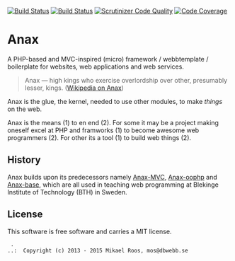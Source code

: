[![Build Status](https://travis-ci.org/mosbth/anax.svg?branch=master)](https://travis-ci.org/mosbth/anax)
[![Build Status](https://scrutinizer-ci.com/g/mosbth/anax/badges/build.png?b=master)](https://scrutinizer-ci.com/g/mosbth/anax/build-status/master)
[![Scrutinizer Code Quality](https://scrutinizer-ci.com/g/mosbth/anax/badges/quality-score.png?b=master)](https://scrutinizer-ci.com/g/mosbth/anax/?branch=master)
[![Code Coverage](https://scrutinizer-ci.com/g/mosbth/anax/badges/coverage.png?b=master)](https://scrutinizer-ci.com/g/mosbth/anax/?branch=master)



Anax
==================================================

A PHP-based and MVC-inspired (micro) framework / webbtemplate / boilerplate for websites, web applications and web services.

> Anax — high kings who exercise overlordship over other, presumably lesser, kings. ([Wikipedia on Anax](http://en.wikipedia.org/wiki/Anax_%28Greek%29))

Anax is the glue, the kernel, needed to use other modules, to make *things* on the web.

Anax is the means (1) to en end (2). For some it may be a project making oneself excel at PHP and framworks (1) to become awesome web programmers (2). For other its a tool (1) to build web things (2).



History
--------------------------------------------------

Anax builds upon its predecessors namely [Anax-MVC](https://github.com/mosbth/Anax-MVC), [Anax-oophp](https://github.com/mosbth/Anax-oophp) and [Anax-base](https://github.com/mosbth/Anax-base), which are all used in teaching web programming at Blekinge Institute of Technology (BTH) in Sweden. 



License
------------------

This software is free software and carries a MIT license.



```
 .  
..:  Copyright (c) 2013 - 2015 Mikael Roos, mos@dbwebb.se
```
